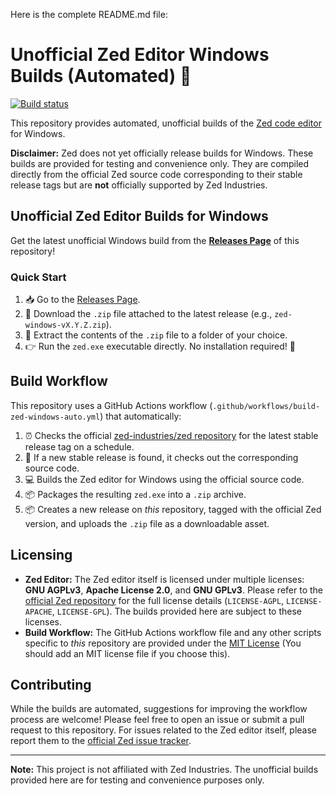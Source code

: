 Here is the complete README.md file:

# Unofficial Zed Editor Windows Builds (Automated) 🚀

[![Build status](https://github.com/Satya-Siba-Nayak/zed-windows-builds-stable/actions/workflows/build-zed-windows.yml/badge.svg)](https://github.com/Satya-Siba-Nayak/zed-windows-builds-stable/actions/workflows/build-zed-windows.yml)

This repository provides automated, unofficial builds of the [Zed code editor](https://zed.dev/) for Windows.

**Disclaimer:** Zed does not yet officially release builds for Windows. These builds are provided for testing and convenience only. They are compiled directly from the official Zed source code corresponding to their stable release tags but are **not** officially supported by Zed Industries.

## Unofficial Zed Editor Builds for Windows

Get the latest unofficial Windows build from the **[Releases Page](https://github.com/Satya-Siba-Nayak/zed-windows-builds-stable/releases)** of this repository!

### Quick Start

1. 📥 Go to the [Releases Page](https://github.com/Satya-Siba-Nayak/zed-windows-builds-stable/releases).
2. 🔽 Download the `.zip` file attached to the latest release (e.g., `zed-windows-vX.Y.Z.zip`).
3. 📁 Extract the contents of the `.zip` file to a folder of your choice.
4. 👉 Run the `zed.exe` executable directly. No installation required! 🚀

## Build Workflow

This repository uses a GitHub Actions workflow (`.github/workflows/build-zed-windows-auto.yml`) that automatically:
1. ⏰ Checks the official [zed-industries/zed repository](https://github.com/zed-industries/zed) for the latest stable release tag on a schedule.
2. 👀 If a new stable release is found, it checks out the corresponding source code.
3. 💻 Builds the Zed editor for Windows using the official source code.
4. 📦 Packages the resulting `zed.exe` into a `.zip` archive.
5. 📦 Creates a new release on *this* repository, tagged with the official Zed version, and uploads the `.zip` file as a downloadable asset.

## Licensing

* **Zed Editor:** The Zed editor itself is licensed under multiple licenses: **GNU AGPLv3**, **Apache License 2.0**, and **GNU GPLv3**. Please refer to the [official Zed repository](https://github.com/zed-industries/zed) for the full license details (`LICENSE-AGPL`, `LICENSE-APACHE`, `LICENSE-GPL`). The builds provided here are subject to these licenses.
* **Build Workflow:** The GitHub Actions workflow file and any other scripts specific to *this* repository are provided under the [MIT License](./LICENSE) (You should add an MIT license file if you choose this).

## Contributing

While the builds are automated, suggestions for improving the workflow process are welcome! Please feel free to open an issue or submit a pull request to this repository. For issues related to the Zed editor itself, please report them to the [official Zed issue tracker](https://github.com/zed-industries/zed/issues).

---

**Note:** This project is not affiliated with Zed Industries. The unofficial builds provided here are for testing and convenience purposes only.